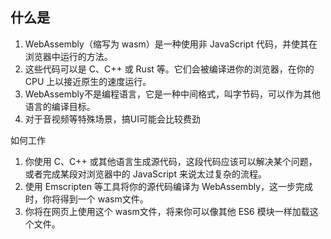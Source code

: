 ## 什么是

1. WebAssembly（缩写为 wasm）是一种使用非 JavaScript 代码，并使其在浏览器中运行的方法。
2. 这些代码可以是 C、C++ 或 Rust 等。它们会被编译进你的浏览器，在你的 CPU 上以接近原生的速度运行。
3. WebAssembly不是编程语言，它是一种中间格式，叫字节码，可以作为其他语言的编译目标。
4. 对于音视频等特殊场景，搞UI可能会比较费劲

如何工作

1. 你使用 C、C++ 或其他语言生成源代码，这段代码应该可以解决某个问题，或者完成某段对浏览器中的 JavaScript 来说太过复杂的流程。
2. 使用 Emscripten 等工具将你的源代码编译为 WebAssembly，这一步完成时，你将得到一个 wasm文件。
3. 你将在网页上使用这个 wasm文件，将来你可以像其他 ES6 模块一样加载这个文件。


